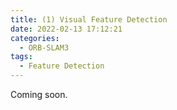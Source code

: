 ```yaml
---
title: (1) Visual Feature Detection
date: 2022-02-13 17:12:21
categories:
  - ORB-SLAM3
tags:
  - Feature Detection
---
```


Coming soon.
